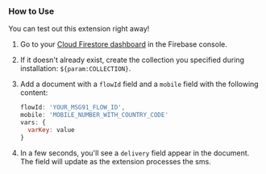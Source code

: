 ### How to Use

You can test out this extension right away!

1.  Go to your [Cloud Firestore dashboard](https://console.firebase.google.com/project/${param:PROJECT_ID}/firestore/data) in the Firebase console.

1.  If it doesn't already exist, create the collection you specified during installation: `${param:COLLECTION}`.

1.  Add a document with a `flowId` field and a `mobile` field with the following content:

    ```js
    flowId: 'YOUR_MSG91_FLOW_ID',
    mobile: 'MOBILE_NUMBER_WITH_COUNTRY_CODE'
    vars: {
      varKey: value
    }
    ```

1.  In a few seconds, you'll see a `delivery` field appear in the document. The field will update as the extension processes the sms.
